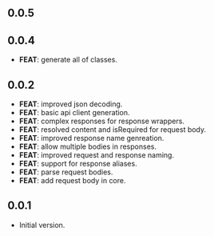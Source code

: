 ## 0.0.5

## 0.0.4

 - **FEAT**: generate all of classes.

## 0.0.2

 - **FEAT**: improved json decoding.
 - **FEAT**: basic api client generation.
 - **FEAT**: complex responses for response wrappers.
 - **FEAT**: resolved content and isRequired for request body.
 - **FEAT**: improved response name genreation.
 - **FEAT**: allow multiple bodies in responses.
 - **FEAT**: improved request and response naming.
 - **FEAT**: support for response aliases.
 - **FEAT**: parse request bodies.
 - **FEAT**: add request body in core.

## 0.0.1

- Initial version.
